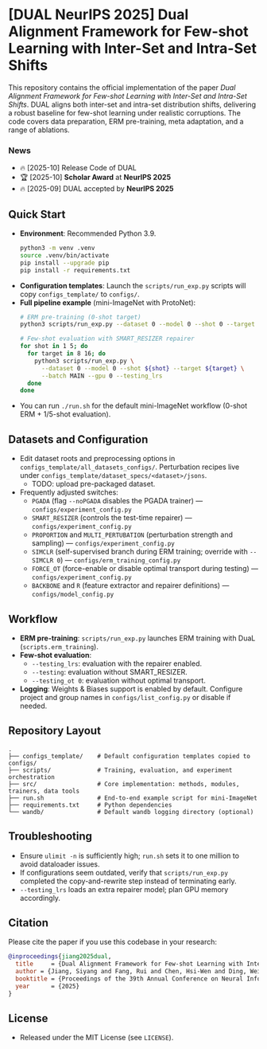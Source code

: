 # [DUAL NeurIPS 2025] Dual Alignment Framework for Few-shot Learning with Inter-Set and Intra-Set Shifts

This repository contains the official implementation of the paper *Dual Alignment Framework for Few-shot Learning with Inter-Set and Intra-Set Shifts*. DUAL aligns both inter-set and intra-set distribution shifts, delivering a robust baseline for few-shot learning under realistic corruptions. The code covers data preparation, ERM pre-training, meta adaptation, and a range of ablations.

### News

- 🔥 [2025-10] Release Code of DUAL
- 🏆 [2025-10] **Scholar Award** at **NeurIPS 2025**
- 🔥 [2025-09] DUAL accepted by **NeurIPS 2025**


## Quick Start
- **Environment**: Recommended Python 3.9.
  ```bash
  python3 -m venv .venv
  source .venv/bin/activate
  pip install --upgrade pip
  pip install -r requirements.txt
  ```
- **Configuration templates**: Launch the `scripts/run_exp.py` scripts will copy `configs_template/` to `configs/`. 
- **Full pipeline example** (mini-ImageNet with ProtoNet):
  ```bash
  # ERM pre-training (0-shot target)
  python3 scripts/run_exp.py --dataset 0 --model 0 --shot 0 --target 0 --batch MAIN --gpu 0

  # Few-shot evaluation with SMART_RESIZER repairer
  for shot in 1 5; do
    for target in 8 16; do
      python3 scripts/run_exp.py \
        --dataset 0 --model 0 --shot ${shot} --target ${target} \
        --batch MAIN --gpu 0 --testing_lrs
    done
  done
  ```
- You can run `./run.sh` for the default mini-ImageNet workflow (0-shot ERM + 1/5-shot evaluation).

## Datasets and Configuration
- Edit dataset roots and preprocessing options in `configs_template/all_datasets_configs/`. Perturbation recipes live under `configs_template/dataset_specs/<dataset>/jsons`.
    - TODO: upload pre-packaged dataset.
- Frequently adjusted switches:
  - `PGADA` (flag `--noPGADA` disables the PGADA trainer) — `configs/experiment_config.py`
  - `SMART_RESIZER` (controls the test-time repairer) — `configs/experiment_config.py`
  - `PROPORTION` and `MULTI_PERTUBATION` (perturbation strength and sampling) — `configs/experiment_config.py`
  - `SIMCLR` (self-supervised branch during ERM training; override with `--SIMCLR 0`) — `configs/erm_training_config.py`
  - `FORCE_OT` (force-enable or disable optimal transport during testing) — `configs/experiment_config.py`
  - `BACKBONE` and `R` (feature extractor and repairer definitions) — `configs/model_config.py`

## Workflow
- **ERM pre-training**: `scripts/run_exp.py` launches ERM training with DuaL (`scripts.erm_training`).
- **Few-shot evaluation**:
  - `--testing_lrs`: evaluation with the repairer enabled.
  - `--testing`: evaluation without SMART_RESIZER.
  - `--testing_ot 0`: evaluation without optimal transport.
- **Logging**: Weights & Biases support is enabled by default. Configure project and group names in `configs/list_config.py` or disable if needed.

## Repository Layout
```text
.
├── configs_template/    # Default configuration templates copied to configs/
├── scripts/             # Training, evaluation, and experiment orchestration
├── src/                 # Core implementation: methods, modules, trainers, data tools
├── run.sh               # End-to-end example script for mini-ImageNet
├── requirements.txt     # Python dependencies
└── wandb/               # Default wandb logging directory (optional)
```

## Troubleshooting
- Ensure `ulimit -n` is sufficiently high; `run.sh` sets it to one million to avoid dataloader issues.
- If configurations seem outdated, verify that `scripts/run_exp.py` completed the copy-and-rewrite step instead of terminating early.
- `--testing_lrs` loads an extra repairer model; plan GPU memory accordingly.

## Citation
Please cite the paper if you use this codebase in your research:
```bibtex
@inproceedings{jiang2025dual,
  title     = {Dual Alignment Framework for Few-shot Learning with Inter-Set and Intra-Set Shifts},
  author = {Jiang, Siyang and Fang, Rui and Chen, Hsi-Wen and Ding, Wei and Xing, Guoliang and Chen, Ming-syan},
  booktitle = {Proceedings of the 39th Annual Conference on Neural Information Processing Systems (NeurIPS 2025)},
  year      = {2025}
}
```

## License
- Released under the MIT License (see `LICENSE`).
